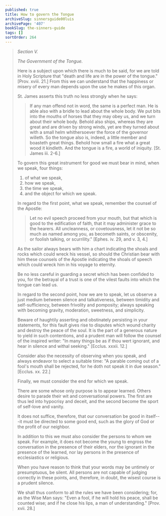 ```yaml
---
published: true
title: How to govern the Tongue
archiveSlug: sinnersguide00luis
archivePage: '407'
bookSlug: the-sinners-guide
tags: []
sortOrder: 264
---
```


> *Section V.*
>
> *The Government of the Tongue.*
>
> Here is a subject upon which there is much to be said, for we are told in Holy Scripture that "death and life are in the power of the tongue." [Prov. xviii. 21.] From this we can understand that the happiness or misery of every man depends upon the use he makes of this organ.
> 
> St. James asserts this truth no less strongly when he says:
> 
>> If any man offend not in word, the same is a perfect man. He is able also with a bridle to lead about the whole body. We put bits into the mouths of horses that they may obey us, and we turn about their whole body. Behold also ships, whereas they are great and are driven by strong winds, yet are they turned about with a small helm whithersoever the force of the governor willeth. So the tongue also is, indeed, a little member and boasteth great things. Behold how small a fire what a great wood it kindleth. And the tongue is a fire, a world of iniquity. [St. James iii. 2-6.]
>
> To govern this great instrument for good we must bear in mind, when we speak, four things:
> 
> 1. of what we speak,
> 2. how we speak,
> 3. the time we speak,
> 4. and the object for which we speak.
>
> In regard to the first point, what we speak, remember the counsel of the Apostle:
> 
>> Let no evil speech proceed from your mouth, but that which is good to the edification of faith, that it may administer grace to the hearers. All uncleanness, or covetousness, let it not be so much as named among you, as becometh saints, or obscenity, or foolish talking, or scurrility." [Ephes. iv. 29, and v. 3, 4.]
>
> As the sailor always bears with him a chart indicating the shoals and rocks which could wreck his vessel, so should the Christian bear with him these counsels of the Apostle indicating the shoals of speech which could wreck him in his voyage to eternity.
> 
> Be no less careful in guarding a secret which has been confided to you, for the betrayal of a trust is one of the vilest faults into which the tongue can lead us.
>
> In regard to the second point, how we are to speak, let us observe a just medium between silence and talkativeness, between timidity and self-sufficiency, between frivolity and pomposity; always speaking with becoming gravity, moderation, sweetness, and simplicity.
> 
> Beware of haughtily asserting and obstinately persisting in your statements, for this fault gives rise to disputes which wound charity and destroy the peace of the soul. It is the part of a generous nature to yield in such contentions, and a prudent man will follow the counsel of the inspired writer: "In many things be as if thou wert ignorant, and hear in silence and withal seeking." [Ecclus. xxxii. 12.]
>
> Consider also the necessity of observing when you speak, and always endeavor to select a suitable time: "A parable coming out of a fool's mouth shall be rejected, for he doth not speak it in due season." [Ecclus. xx. 22.]
>
> Finally, we must consider the end for which we speak.
> 
> There are some whose only purpose is to appear learned. Others desire to parade their wit and conversational powers. The first are thus led into hypocrisy and deceit, and the second become the sport of self-love and vanity.
> 
> It does not suffice, therefore, that our conversation be good in itself---it must be directed to some good end, such as the glory of God or the profit of our neighbor.
> 
> In addition to this we must also consider the persons to whom we speak. For example, it does not become the young to engross the conversation in the presence of their elders, nor the ignorant in the presence of the learned, nor lay persons in the presence of ecclesiastics or religious.
> 
> When you have reason to think that your words may be untimely or presumptuous, be silent. All persons are not capable of judging correctly in these points, and, therefore, in doubt, the wisest course is a prudent silence.
> 
> We shall thus conform to all the rules we have been considering; for, as the Wise Man says: "Even a fool, if he will hold his peace, shall be counted wise; and if he close his lips, a man of understanding." [Prov. xvii. 28.]
